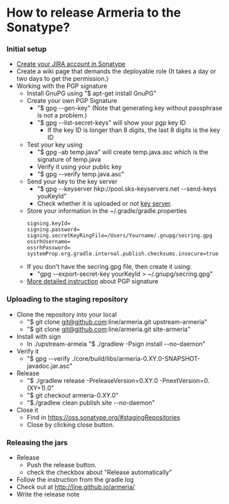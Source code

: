 # How to release Armeria to the Sonatype?

### Initial setup

- [Create your JIRA account in Sonatype](https://issues.sonatype.org/secure/Signup!default.jspa)
- Create a wiki page that demands the deployable role (It takes a day or two days to get the permission.) 
- Working with the PGP signature
  - Install GnuPG using "$ apt-get install GnuPG"
  - Create your own PGP Signature
    - "$ gpg --gen-key" (Note that generating key without passphrase is not a problem.)
    - "$ gpg --list-secret-keys" will show your pgp key ID
      - If the key ID is longer than 8 digits, the last 8 digits is the key ID
  - Test your key using
    - "$ gpg -ab temp.java"  will create temp.java.asc which is the signature of temp.java
    - Verify it using your public key
    - "$ gpg --verify temp.java.asc"
  - Send your key to the key server
    - "$ gpg --keyserver hkp://pool.sks-keyservers.net --send-keys youKeyId"
    - Check whether it is uploaded or not [key server](https://pgp.mit.edu/).
  - Store your information in the ~/.gradle/gradle.properties
      ```
      signing.keyId=
      signing.password=
      signing.secretKeyRingFile=/Users/Yourname/.gnupg/secring.gpg
      ossrhUsername=
      ossrhPassword=
      systemProp.org.gradle.internal.publish.checksums.insecure=true
      ```
  - If you don't have the secring.gpg file, then create it using:
    - "gpg --export-secret-key yourKeyId  > ~/.gnupg/secring.gpg"
  - [More detailed instruction](https://central.sonatype.org/pages/working-with-pgp-signatures.html) about PGP signature

### Uploading to the staging repository

- Clone the repository into your local
  - "$ git clone git@github.com:line/armeria.git upstream-armeria"
  - "$ git clone git@github.com:line/armeria.git site-armeria"
- Install with sign
  - In ./upstream-armeia "$ ./gradlew -Psign install --no-daemon"
- Verify it
  - "$ gpg --verify ./core/build/libs/armeria-0.XY.0-SNAPSHOT-javadoc.jar.asc"
- Release
  - "$ ./gradlew release -PreleaseVersion=0.XY.0 -PnextVersion=0.(XY+1).0"
  - "$ git checkout armeria-0.XY.0"
  - "$./gradlew clean publish site --no-daemon"
- Close it
  - Find in https://oss.sonatype.org/#stagingRepositories
  - Close by clicking close button.

### Releasing the jars

- Release
  - Push the release button.
  - check the checkbox about "Release automatically"
- Follow the instruction from the gradle log
- Check out at http://line.github.io/armeria/
- Write the release note
